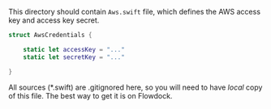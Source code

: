 This directory should contain ``Aws.swift`` file, which defines the AWS access key and access key secret.

```swift
struct AwsCredentials {

    static let accessKey = "..."
    static let secretKey = "..."

}
```

All sources (*.swift) are .gitignored here, so you will need to have *local* copy of this file. The best
way to get it is on Flowdock.
